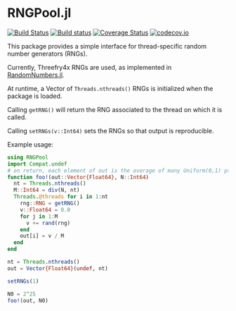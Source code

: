 # RNGPool.jl

[![Build Status](https://travis-ci.org/awllee/RNGPool.jl.svg?branch=master)](https://travis-ci.org/awllee/RNGPool.jl)
[![Build status](https://ci.appveyor.com/api/projects/status/lip5qvw48dwjllau?svg=true)](https://ci.appveyor.com/project/awllee/rngpool-jl)
[![Coverage Status](https://coveralls.io/repos/github/awllee/RNGPool.jl/badge.svg?branch=master)](https://coveralls.io/github/awllee/RNGPool.jl?branch=master)
[![codecov.io](http://codecov.io/github/awllee/RNGPool.jl/coverage.svg?branch=master)](http://codecov.io/github/awllee/RNGPool.jl?branch=master)

This package provides a simple interface for thread-specific random number generators (RNGs).

Currently, Threefry4x RNGs are used, as implemented in [RandomNumbers.jl](https://github.com/sunoru/RandomNumbers.jl).

At runtime, a Vector of ```Threads.nthreads()``` RNGs is initialized when the package is loaded.

Calling ```getRNG()``` will return the RNG associated to the thread on which it is called.

Calling ```setRNGs(v::Int64)``` sets the RNGs so that output is reproducible.

Example usage:

```julia
using RNGPool
import Compat.undef
# on return, each element of out is the average of many Uniform(0,1) pseudo-random variates
function foo!(out::Vector{Float64}, N::Int64)
  nt = Threads.nthreads()
  M::Int64 = div(N, nt)
  Threads.@threads for i in 1:nt
    rng::RNG = getRNG()
    v::Float64 = 0.0
    for j in 1:M
      v += rand(rng)
    end
    out[i] = v / M
  end
end

nt = Threads.nthreads()
out = Vector{Float64}(undef, nt)

setRNGs(1)

N0 = 2^25
foo!(out, N0)
```
